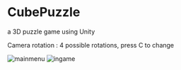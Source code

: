 # CubePuzzle
a 3D puzzle game  using Unity

Camera rotation : 4 possible rotations, press C to change

![mainmenu](https://cloud.githubusercontent.com/assets/13218052/21814018/423a90c6-d758-11e6-9011-e6126becebd5.png)
![ingame](https://cloud.githubusercontent.com/assets/13218052/21814025/47a4298c-d758-11e6-80ff-f821b8dfc296.png)

